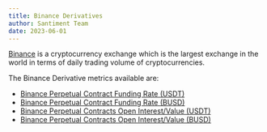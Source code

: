 ```yaml
---
title: Binance Derivatives
author: Santiment Team
date: 2023-06-01
---
```


[Binance](https://www.binance.com/) is a cryptocurrency exchange which is the largest exchange in the world in terms of daily trading volume of cryptocurrencies.

The Binance Derivative metrics available are:
- [Binance Perpetual Contract Funding Rate (USDT)](/metrics/binance/usdt-binance-funding-rate)
- [Binance Perpetual Contract Funding Rate (BUSD)](/metrics/binance/busd-binance-funding-rate)
- [Binance Perpetual Contracts Open Interest/Value (USDT)](/metrics/binance/usdt-binance-perpetual-open-interest-value)
- [Binance Perpetual Contracts Open Interest/Value (BUSD)](/metrics/binance/busd-binance-perpetual-open-interest-value)
